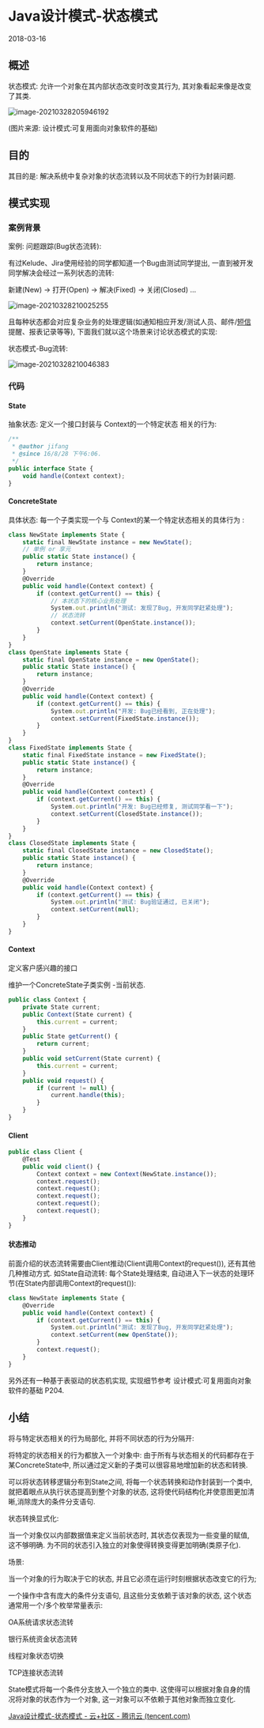 # Java设计模式-状态模式

2018-03-16

## 概述

状态模式: 允许一个对象在其内部状态改变时改变其行为, 其对象看起来像是改变了其类. 

![image-20210328205946192](设计模式之状态模式.assets/image-20210328205946192.png)

(图片来源: 设计模式:可复用面向对象软件的基础) 

## 目的

其目的是: 解决系统中复杂对象的状态流转以及不同状态下的行为封装问题.

## 模式实现

### 案例背景

案例: 问题跟踪(Bug状态流转): 

有过Kelude、Jira使用经验的同学都知道一个Bug由测试同学提出, 一直到被开发同学解决会经过一系列状态的流转: 

新建(New) -> 打开(Open) -> 解决(Fixed) -> 关闭(Closed) … 

![image-20210328210025255](设计模式之状态模式.assets/image-20210328210025255.png)

且每种状态都会对应复杂业务的处理逻辑(如通知相应开发/测试人员、邮件/[短信](https://cloud.tencent.com/product/sms?from=10680)提醒、报表记录等等), 下面我们就以这个场景来讨论状态模式的实现:

状态模式-Bug流转: 

![image-20210328210046383](设计模式之状态模式.assets/image-20210328210046383.png)

### 代码

#### State

抽象状态: 定义一个接口封装与 Context的一个特定状态 相关的行为:

```js
/**
 * @author jifang
 * @since 16/8/28 下午6:06.
 */
public interface State {
    void handle(Context context);
}
```

#### ConcreteState

具体状态: 每一个子类实现一个与 Context的某一个特定状态相关的具体行为 :

```js
class NewState implements State {
    static final NewState instance = new NewState();
    // 单例 or 享元
    public static State instance() {
        return instance;
    }
    @Override
    public void handle(Context context) {
        if (context.getCurrent() == this) {
            // 本状态下的核心业务处理
            System.out.println("测试: 发现了Bug, 开发同学赶紧处理");
            // 状态流转
            context.setCurrent(OpenState.instance());
        }
    }
}
class OpenState implements State {
    static final OpenState instance = new OpenState();
    public static State instance() {
        return instance;
    }
    @Override
    public void handle(Context context) {
        if (context.getCurrent() == this) {
            System.out.println("开发: Bug已经看到, 正在处理");
            context.setCurrent(FixedState.instance());
        }
    }
}
class FixedState implements State {
    static final FixedState instance = new FixedState();
    public static State instance() {
        return instance;
    }
    @Override
    public void handle(Context context) {
        if (context.getCurrent() == this) {
            System.out.println("开发: Bug已经修复, 测试同学看一下");
            context.setCurrent(ClosedState.instance());
        }
    }
}
class ClosedState implements State {
    static final ClosedState instance = new ClosedState();
    public static State instance() {
        return instance;
    }
    @Override
    public void handle(Context context) {
        if (context.getCurrent() == this) {
            System.out.println("测试: Bug验证通过, 已关闭");
            context.setCurrent(null);
        }
    }
}
```

#### Context

定义客户感兴趣的接口

维护一个ConcreteState子类实例 -当前状态.

```js
public class Context {
    private State current;
    public Context(State current) {
        this.current = current;
    }
    public State getCurrent() {
        return current;
    }
    public void setCurrent(State current) {
        this.current = current;
    }
    public void request() {
        if (current != null) {
            current.handle(this);
        }
    }
}
```

#### Client

```js
public class Client {
    @Test
    public void client() {
        Context context = new Context(NewState.instance());
        context.request();
        context.request();
        context.request();
        context.request();
        context.request();
    }
}
```

#### 状态推动

前面介绍的状态流转需要由Client推动(Client调用Context的request()), 还有其他几种推动方式. 如State自动流转: 每个State处理结束, 自动进入下一状态的处理环节(在State内部调用Context的request()):

```js
class NewState implements State {
    @Override
    public void handle(Context context) {
        if (context.getCurrent() == this) {
            System.out.println("测试: 发现了Bug, 开发同学赶紧处理");
            context.setCurrent(new OpenState());
        }
        context.request();
    }
}
```

另外还有一种基于表驱动的状态机实现, 实现细节参考 设计模式:可复用面向对象软件的基础 P204.

## 小结

将与特定状态相关的行为局部化, 并将不同状态的行为分隔开: 

将特定的状态相关的行为都放入一个对象中: 由于所有与状态相关的代码都存在于某ConcreteState中, 所以通过定义新的子类可以很容易地增加新的状态和转换.

可以将状态转移逻辑分布到State之间, 将每一个状态转换和动作封装到一个类中, 就把着眼点从执行状态提高到整个对象的状态, 这将使代码结构化并使意图更加清晰,消除庞大的条件分支语句.

状态转换显式化: 

当一个对象仅以内部数据值来定义当前状态时, 其状态仅表现为一些变量的赋值, 这不够明确. 为不同的状态引入独立的对象使得转换变得更加明确(类原子化).

场景: 

当一个对象的行为取决于它的状态, 并且它必须在运行时刻根据状态改变它的行为;

一个操作中含有庞大的条件分支语句, 且这些分支依赖于该对象的状态, 这个状态通常用一个/多个枚举常量表示: 

OA系统请求状态流转

银行系统资金状态流转

线程对象状态切换

TCP连接状态流转 

State模式将每一个条件分支放入一个独立的类中. 这使得可以根据对象自身的情况将对象的状态作为一个对象, 这一对象可以不依赖于其他对象而独立变化.





[Java设计模式-状态模式 - 云+社区 - 腾讯云 (tencent.com)](https://cloud.tencent.com/developer/article/1064323)